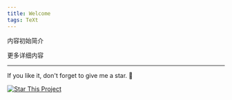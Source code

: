 ```yaml
---
title: Welcome
tags: TeXt
---
```


内容初始简介

<!--more-->

更多详细内容

---

If you like it, don't forget to give me a star. :star2:

[![Star This Project](https://img.shields.io/github/stars/kitian616/jekyll-TeXt-theme.svg?label=Stars&style=social)](https://github.com/fwzhuang/fwzhuang.github.io)